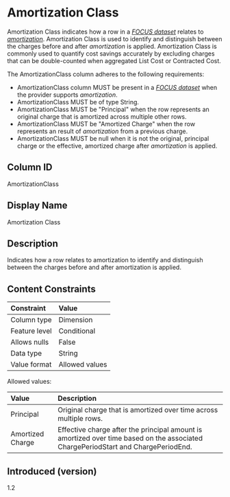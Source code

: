 # Amortization Class

Amortization Class indicates how a row in a [*FOCUS dataset*](#glossary:FOCUS-dataset) relates to [*amortization*](#glossary:amortization). Amortization Class is used to identify and distinguish between the charges before and after *amortization* is applied. Amortization Class is commonly used to quantify cost savings accurately by excluding charges that can be double-counted when aggregated List Cost or Contracted Cost.

The AmortizationClass column adheres to the following requirements:

* AmortizationClass column MUST be present in a [*FOCUS dataset*](#glossary:FOCUS-dataset) when the provider supports *amortization*.
* AmortizationClass MUST be of type String.
* AmortizationClass MUST be "Principal" when the row represents an original charge that is amortized across multiple other rows.
* AmortizationClass MUST be "Amortized Charge" when the row represents an result of *amortization* from a previous charge.
* AmortizationClass MUST be null when it is not the original, principal charge or the effective, amortized charge after *amortization* is applied.

## Column ID

AmortizationClass

## Display Name

Amortization Class

## Description

Indicates how a row relates to amortization to identify and distinguish between the charges before and after amortization is applied.

## Content Constraints

| Constraint    | Value          |
| :------------ | :------------- |
| Column type   | Dimension      |
| Feature level | Conditional    |
| Allows nulls  | False          |
| Data type     | String         |
| Value format  | Allowed values |

Allowed values:

| Value            | Description                                                                                                                       |
| :--------------- | :-------------------------------------------------------------------------------------------------------------------------------- |
| Principal        | Original charge that is amortized over time across multiple rows.                                                                 |
| Amortized Charge | Effective charge after the principal amount is amortized over time based on the associated ChargePeriodStart and ChargePeriodEnd. |

## Introduced (version)

1.2
